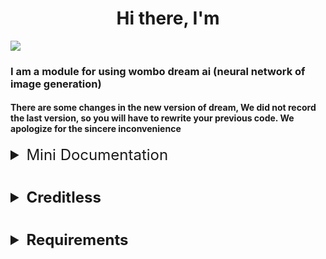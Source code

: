 <h1 align="center">Hi there, I'm</h1>


<a href="https://github.com/pokedim13/WOMBO" target="_blank">
  <img src="https://upload.wikimedia.org/wikipedia/commons/d/d7/WomboLogo.svg"/>
</a>

### I am a module for using wombo dream ai (neural network of image generation)

#### There are some changes in the new version of dream, We did not record the last version, so you will have to rewrite your previous code. We apologize for the sincere inconvenience

<details>
    <summary style="font-size: 24px">Mini Documentation</summary>
    <details>
        <summary style="font-size: 20px; padding-left: 6vh;">Synchro version</summary>
        <details>
            <summary style="font-size: 16px; padding-left: 12vh;">Import</summary>
            <div>Basic import</div> 
            <pre>
from wombo import Dream # sync
dream = Dream(out_msg: str,  max_requests_per_token: int = 30)
# out_msg: Message for response errors from the server
            </pre>
        </details>
        <details>
            <summary style="font-size: 16px; padding-left: 12vh;">Get styles</summary>
            <pre>
dream.get_styles() -> StyleModel
# return pydantic model
            </pre>
        </details>
        <details>
            <summary style="font-size: 16px; padding-left: 12vh;">Check task</summary>
            <pre>
dream.check_task(self, task_id: str, only_bool: bool = False) -> Union[CheckTask, bool]
# only_bool: If this flag is set, false or True will be returned, depending on the completeness of the task
            </pre>
        </details>    
        <details>
            <summary style="font-size: 16px; padding-left: 12vh;">Create task</summary>
            <pre>
dream.create_task(self, text: str, style: Union[Style, int] = Style.BASESTYLE) -> CreateTask
# style: Style identifier, yes, too fashionable class, it's on style
            </pre>
        </details>
        <details>
            <summary style="font-size: 16px; padding-left: 12vh;">Generate</summary>
            <pre>
dream.generate(text: str, style: Style = Style.BASESTYLE, timeout: int = 60, check_for: int = 3, gif: bool = False)  -> Union[io.BytesIO, CheckTask]
# style: Style identifier, yes, too fashionable class, it's on style
# timeout: The number of seconds after which the task will stop being checked and will throw Timeout error
# check_for: Race in how many seconds to do the check
# gif: Flag, create a gif or not
            </pre>
        </details>
        <details>
            <summary style="font-size: 16px; padding-left: 12vh;">GIF</summary>
            <pre>
dream.gif(self, url_list: list) -> io.BytesIO
# url_list: List[str] list of links to images (CheckTask.photo_url_list)
            </pre>
        </details>
    </details>
    <details>
        <summary style="font-size: 20px; padding-left: 6vh;">Asynchronous version</summary>
        <details>
            <summary style="font-size: 16px; padding-left: 12vh;">Import</summary>
            <div>Basic import</div> 
            <pre>
from wombo import AsyncDream # sync
dream = AsyncDream(out_msg: str,  max_requests_per_token: int = 30)
# out_msg: Message for response errors from the server
            </pre>
        </details>
        <details>
            <summary style="font-size: 16px; padding-left: 12vh;">Get styles</summary>
            <pre>
await dream.get_styles() -> StyleModel
# return pydantic model
            </pre>
        </details>
        <details>
            <summary style="font-size: 16px; padding-left: 12vh;">Check task</summary>
            <pre>
await dream.check_task(self, task_id: str, only_bool: bool = False) -> Union[CheckTask, bool]
# only_bool: If this flag is set, false or True will be returned, depending on the completeness of the task
            </pre>
        </details>    
        <details>
            <summary style="font-size: 16px; padding-left: 12vh;">Create task</summary>
            <pre>
await dream.create_task(self, text: str, style: Union[Style, int] = Style.BASESTYLE) -> CreateTask
# style: Style identifier, yes, too fashionable class, it's on style
            </pre>
        </details>
        <details>
            <summary style="font-size: 16px; padding-left: 12vh;">Generate</summary>
            <pre>
await dream.generate(text: str, style: Style = Style.BASESTYLE, timeout: int = 60, check_for: int = 3, gif: bool = False)  -> Union[io.BytesIO, CheckTask]
# style: Style identifier, yes, too fashionable class, it's on style
# timeout: The number of seconds after which the task will stop being checked and will throw Timeout error
# check_for: Race in how many seconds to do the check
# gif: Flag, create a gif or not
            </pre>
        </details>
        <details>
            <summary style="font-size: 16px; padding-left: 12vh;">GIF</summary>
            <pre>
await dream.gif(self, url_list: list, thread: bool = True) -> io.BytesIO
# url_list: List[str] list of links to images (CheckTask.photo_url_list)
# thread: Run the task to create a gif in another thread, so as not to block the program
            </pre>
        </details>
    </details>
    <details>
    <summary style="font-size: 20px; padding-left: 6vh;">Style</summary>
    <pre>
    Style().get_awaible_styles: Getting available styles
    Style.BASESTYLE: Basic style
    Style().{name_style}: Specifying a style, works only after initialization, does not update styles automatically
    </pre>
    </details>
</details>

#

<details>
<summary style="font-size: 24px; font-weight: bold;">Creditless</summary>

- [@mayneryt](https://vk.com/mayneryt) her give me algoritm
- [@pokedim13](https://vk.com/h3try) me

</details>

#

<details>
<summary style="font-size: 24px; font-weight: bold;">Requirements</summary>

- [httpx](https://pypi.org/project/httpx/)
- [pydantic](https://pypi.org/project/pydantic/)
- [pillow](https://pypi.org/project/Pillow/) Optinal

</details>
